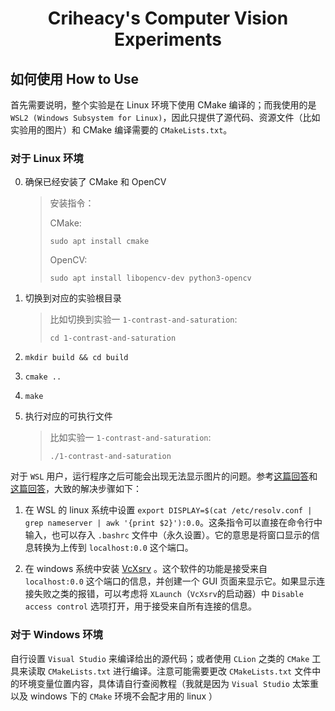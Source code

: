 <h1 align="center">
  Criheacy's Computer Vision Experiments
</h1>

## 如何使用 How to Use

首先需要说明，整个实验是在 Linux 环境下使用 CMake 编译的；而我使用的是 `WSL2 (Windows Subsystem for Linux)`，因此只提供了源代码、资源文件（比如实验用的图片）和 CMake 编译需要的 `CMakeLists.txt`。

### 对于 Linux 环境

0. 确保已经安装了 CMake 和 OpenCV

	> 安装指令：
	> 
	> CMake:
	> ```
	> sudo apt install cmake
	> ```
	> 
	> OpenCV:
	> 
	> ```
	> sudo apt install libopencv-dev python3-opencv
	> ```

1. 切换到对应的实验根目录
	> 比如切换到实验一 `1-contrast-and-saturation`:
	> 
	> ```
	> cd 1-contrast-and-saturation
	> ```

2. `mkdir build && cd build`

3. `cmake ..`

4. `make`

5. 执行对应的可执行文件
	> 比如实验一 `1-contrast-and-saturation`:
	> 
	> ```
	> ./1-contrast-and-saturation
	> ```

对于 `WSL` 用户，运行程序之后可能会出现无法显示图片的问题。参考[这篇回答](https://stackoverflow.com/a/43399827/13876457)和[这篇回答](https://stackoverflow.com/a/68341165/13876457)，大致的解决步骤如下：

1. 在 WSL 的 linux 系统中设置 `export DISPLAY=$(cat /etc/resolv.conf | grep nameserver | awk '{print $2}'):0.0`。这条指令可以直接在命令行中输入，也可以存入 `.bashrc` 文件中（永久设置）。它的意思是将窗口显示的信息转换为上传到 `localhost:0.0` 这个端口。

2. 在 windows 系统中安装 [VcXsrv](https://sourceforge.net/projects/vcxsrv/) 。这个软件的功能是接受来自 `localhost:0.0` 这个端口的信息，并创建一个 GUI 页面来显示它。如果显示连接失败之类的报错，可以考虑将 `XLaunch`（`VcXsrv`的启动器）中 `Disable access control` 选项打开，用于接受来自所有连接的信息。

### 对于 Windows 环境

自行设置 `Visual Studio` 来编译给出的源代码；或者使用 `CLion` 之类的 `CMake` 工具来读取 `CMakeLists.txt` 进行编译。注意可能需要更改 `CMakeLists.txt` 文件中的环境变量位置内容，具体请自行查阅教程（我就是因为 `Visual Studio` 太笨重以及 windows 下的 `CMake` 环境不会配才用的 linux ）
